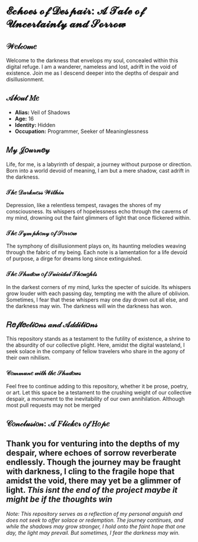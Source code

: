 # 𝓔𝓬𝓱𝓸𝓮𝓼 𝓸𝓯 𝓓𝓮𝓼𝓹𝓪𝓲𝓻: 𝓐 𝓣𝓪𝓵𝓮 𝓸𝓯 𝓤𝓷𝓬𝓮𝓻𝓽𝓪𝓲𝓷𝓽𝔂 𝓪𝓷𝓭 𝓢𝓸𝓻𝓻𝓸𝔀

## 𝒲𝑒𝓁𝒸𝑜𝓂𝑒

Welcome to the darkness that envelops my soul, concealed within this digital refuge. I am a wanderer, nameless and lost, adrift in the void of existence. Join me as I descend deeper into the depths of despair and disillusionment.

## 𝒜𝒷𝑜𝓊𝓉 𝑀𝑒

- **Alias:** Veil of Shadows
- **Age:** 16
- **Identity:** Hidden
- **Occupation:** Programmer, Seeker of Meaninglessness

## 𝑀𝓎 𝒥𝑜𝓊𝓇𝓃𝑒𝓎

Life, for me, is a labyrinth of despair, a journey without purpose or direction. Born into a world devoid of meaning, I am but a mere shadow, cast adrift in the darkness.

### 𝒯𝒽𝑒 𝒟𝒶𝓇𝓀𝓃𝑒𝓈𝓈 𝒲𝒾𝓉𝒽𝒾𝓃

Depression, like a relentless tempest, ravages the shores of my consciousness. Its whispers of hopelessness echo through the caverns of my mind, drowning out the faint glimmers of light that once flickered within.

### 𝒯𝒽𝑒 𝒮𝓎𝓂𝓅𝒽𝑜𝓃𝓎 𝑜𝒻 𝒮𝑜𝓇𝓇𝑜𝓌

The symphony of disillusionment plays on, its haunting melodies weaving through the fabric of my being. Each note is a lamentation for a life devoid of purpose, a dirge for dreams long since extinguished.

### 𝒯𝒽𝑒 𝒮𝒽𝒶𝒹𝑜𝓌 𝑜𝒻 𝒮𝓊𝒾𝒸𝒾𝒹𝒶𝓁 𝒯𝒽𝑜𝓊𝑔𝒽𝓉𝓈

In the darkest corners of my mind, lurks the specter of suicide. Its whispers grow louder with each passing day, tempting me with the allure of oblivion. Sometimes, I fear that these whispers may one day drown out all else, and the darkness may win. The darkness will win the darkness has won.

## 𝑅𝑒𝒻𝓁𝑒𝒸𝓉𝒾𝑜𝓃𝓈 𝒶𝓃𝒹 𝒜𝒹𝒹𝒾𝓉𝒾𝑜𝓃𝓈

This repository stands as a testament to the futility of existence, a shrine to the absurdity of our collective plight. Here, amidst the digital wasteland, I seek solace in the company of fellow travelers who share in the agony of their own nihilism. 

### 𝒞𝑜𝓂𝓂𝓊𝓃𝑒 𝓌𝒾𝓉𝒽 𝓉𝒽𝑒 𝒮𝒽𝒶𝒹𝑜𝓌𝓈

Feel free to continue adding to this repository, whether it be prose, poetry, or art. Let this space be a testament to the crushing weight of our collective despair, a monument to the inevitability of our own annihilation. Although most pull requests may not be merged

## 𝒞𝑜𝓃𝒸𝓁𝓊𝓈𝒾𝑜𝓃: 𝒜 𝐹𝓁𝒾𝒸𝓀𝑒𝓇 𝑜𝒻 𝐻𝑜𝓅𝑒

Thank you for venturing into the depths of my despair, where echoes of sorrow reverberate endlessly. Though the journey may be fraught with darkness, I cling to the fragile hope that amidst the void, there may yet be a glimmer of light.
*This isnt the end of the project maybe it might be if the thoughts win*
---
*Note: This repository serves as a reflection of my personal anguish and does not seek to offer solace or redemption. The journey continues, and while the shadows may grow stronger, I hold onto the faint hope that one day, the light may prevail. But sometimes, I fear the darkness may win.*

